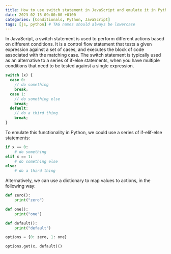 ```yaml
---
title: How to use switch statement in JavaScript and emulate it in Python?
date: 2023-02-15 09:00:00 +0100
categories: [Conditionals, Python, JavaScript]
tags: [js, python] # TAG names should always be lowercase
---
```


In JavaScript, a switch statement is used to perform different actions based on different conditions. It is a control flow statement that tests a given expression against a set of cases, and executes the block of code associated with the matching case. The switch statement is typically used as an alternative to a series of if-else statements, when you have multiple conditions that need to be tested against a single expression.

```javascript
switch (x) {
  case 0:
    // do something
    break;
  case 1:
    // do something else
    break;
  default:
    // do a third thing
    break;
}
```

To emulate this functionality in Python, we could use a series of if-elif-else statements:

```python
if x == 0:
    # do something
elif x == 1:
    # do something else
else:
    # do a third thing
```

Alternatively, we can use a dictionary to map values to actions, in the following way:

```python
def zero():
    print("zero")

def one():
    print("one")

def default():
    print("default")

options = {0: zero, 1: one}

options.get(x, default)()
```
